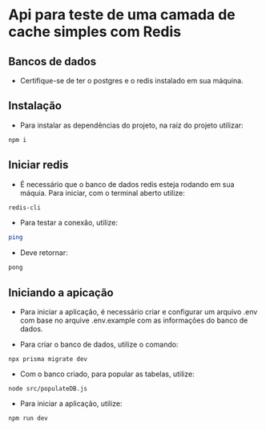 
# Api para teste de uma camada de cache simples com Redis

## Bancos de dados

- Certifique-se de ter o postgres e o redis instalado em sua máquina.

## Instalação

- Para instalar as dependências do projeto, na raiz do projeto utilizar:

```bash
npm i
```

## Iniciar redis

- É necessário que o banco de dados redis esteja rodando em sua máquia. Para iniciar, com o terminal aberto utilize:

```bash
redis-cli
```

- Para testar a conexão, utilize:

```bash
ping
```

- Deve retornar:
```bash
pong
```
## Iniciando a apicação
- Para iniciar a aplicação, é necessário criar e configurar um arquivo .env com base no arquive .env.example com as informações do banco de dados.

- Para criar o banco de dados, utilize o comando:

```
npx prisma migrate dev
```

- Com o banco criado, para popular as tabelas, utilize:

```
node src/populateDB.js
```
- Para iniciar a aplicação, utilize:
```
npm run dev
```